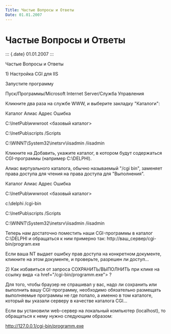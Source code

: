 ```yaml
---
Title: Частые Вопросы и Ответы
Date: 01.01.2007
---
```



Частые Вопросы и Ответы
=======================

::: {.date}
01.01.2007
:::

Частые Вопросы и Ответы

1\) Настройка CGI для IIS

Запустите программу

Пуск/Программы/Microsoft Internet Server/Служба Управления

Кликните два раза на службе WWW, и выберите закладку \"Каталоги\":

 

Каталог        Алиас        Адрес        Ошибка        

C:\\InetPub\\wwwroot        \<базовый каталог\>                        

C:\\InetPub\\scripts        /Scripts                        

C:\\WINNT\\System32\\inetsrv\\iisadmin        /iisadmin                
       

 

Кликните на Добавить, укажите каталог, в котором будут содержаться
CGI-программы (например C:\\DELPHI).

Алиас виртуального каталога, обычно называемый \"/cgi bin\", заменяет
права доступа для чтения на права доступа для \"Выполнения\".

 

Каталог        Алиас        Адрес        Ошибка        

C:\\InetPub\\wwwroot        \<базовый каталог\>                        

c:\\delphi        /cgi-bin                        

C:\\InetPub\\scripts        /Scripts                        

C:\\WINNT\\System32\\inetsrv\\iisadmin        /iisadmin                
       

 

Теперь нам достаточно поместить наши CGI-программы в каталог C:\\DELPHI
и обращаться к ним примерно так: http://ваш\_сервер/cgi-bin/program.exe

 

Если ваша NT выдает ошибку прав доступа на конкретном документе,
кликните на этом документе, и проверьте, разрешен ли доступ\...

 

2\) Как избавиться от запроса СОХРАНИТЬ/ВЫПОЛНИТЬ при клике на ссылку
вида \<a href=\"/cgi-bin/programm.exe\"\> ?

Для того, чтобы браузер не спрашивал у вас, надо ли сохранить или
выполнить вашу CGI-программу, необходимо обязательно размещать
выполняемые программы не где попало, а именно в том каталоге, который вы
указали серверу в качестве каталога CGI\...

 

Если вы установили web-сервер на локальный компьютер (localhost), то
обращаться к нему нужно следующим образом:

http://127.0.0.1/cgi-bin/programm.exe
